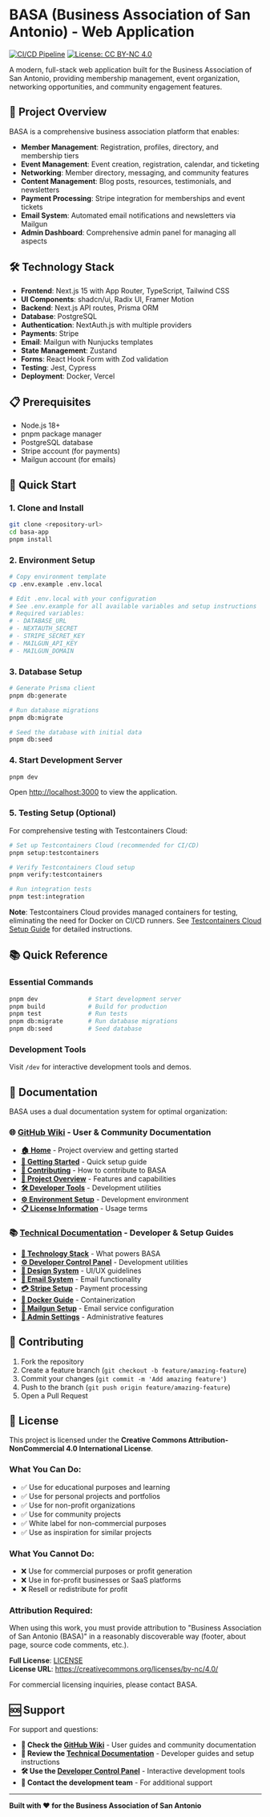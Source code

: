 # BASA (Business Association of San Antonio) - Web Application

[![CI/CD Pipeline](https://github.com/MannyJMusic/basa-app/workflows/CI/CD%20Pipeline/badge.svg)](https://github.com/MannyJMusic/basa-app/actions/workflows/ci-cd.yml)
[![License: CC BY-NC 4.0](https://img.shields.io/badge/License-CC%20BY--NC%204.0-lightgrey.svg)](https://creativecommons.org/licenses/by-nc/4.0/)



A modern, full-stack web application built for the Business Association of San Antonio, providing membership management, event organization, networking opportunities, and community engagement features.

## 🚀 Project Overview

BASA is a comprehensive business association platform that enables:

- **Member Management**: Registration, profiles, directory, and membership tiers
- **Event Management**: Event creation, registration, calendar, and ticketing
- **Networking**: Member directory, messaging, and community features
- **Content Management**: Blog posts, resources, testimonials, and newsletters
- **Payment Processing**: Stripe integration for memberships and event tickets
- **Email System**: Automated email notifications and newsletters via Mailgun
- **Admin Dashboard**: Comprehensive admin panel for managing all aspects

## 🛠️ Technology Stack

- **Frontend**: Next.js 15 with App Router, TypeScript, Tailwind CSS
- **UI Components**: shadcn/ui, Radix UI, Framer Motion
- **Backend**: Next.js API routes, Prisma ORM
- **Database**: PostgreSQL
- **Authentication**: NextAuth.js with multiple providers
- **Payments**: Stripe
- **Email**: Mailgun with Nunjucks templates
- **State Management**: Zustand
- **Forms**: React Hook Form with Zod validation
- **Testing**: Jest, Cypress
- **Deployment**: Docker, Vercel

## 📋 Prerequisites

- Node.js 18+ 
- pnpm package manager
- PostgreSQL database
- Stripe account (for payments)
- Mailgun account (for emails)

## 🚀 Quick Start

### 1. Clone and Install

```bash
git clone <repository-url>
cd basa-app
pnpm install
```

### 2. Environment Setup

```bash
# Copy environment template
cp .env.example .env.local

# Edit .env.local with your configuration
# See .env.example for all available variables and setup instructions
# Required variables:
# - DATABASE_URL
# - NEXTAUTH_SECRET
# - STRIPE_SECRET_KEY
# - MAILGUN_API_KEY
# - MAILGUN_DOMAIN
```

### 3. Database Setup

```bash
# Generate Prisma client
pnpm db:generate

# Run database migrations
pnpm db:migrate

# Seed the database with initial data
pnpm db:seed
```

### 4. Start Development Server

```bash
pnpm dev
```

Open [http://localhost:3000](http://localhost:3000) to view the application.

### 5. Testing Setup (Optional)

For comprehensive testing with Testcontainers Cloud:

```bash
# Set up Testcontainers Cloud (recommended for CI/CD)
pnpm setup:testcontainers

# Verify Testcontainers Cloud setup
pnpm verify:testcontainers

# Run integration tests
pnpm test:integration
```

**Note**: Testcontainers Cloud provides managed containers for testing, eliminating the need for Docker on CI/CD runners. See [Testcontainers Cloud Setup Guide](./docs/TESTCONTAINERS_CLOUD_SETUP.md) for detailed instructions.

## 📚 Quick Reference

### Essential Commands
```bash
pnpm dev              # Start development server
pnpm build            # Build for production
pnpm test             # Run tests
pnpm db:migrate       # Run database migrations
pnpm db:seed          # Seed database
```

### Development Tools
Visit `/dev` for interactive development tools and demos.

## 📖 Documentation

BASA uses a dual documentation system for optimal organization:

### 🌐 [GitHub Wiki](https://github.com/MannyJMusic/basa-app/wiki) - User & Community Documentation
- **[🏠 Home](https://github.com/MannyJMusic/basa-app/wiki/Home)** - Project overview and getting started
- **[🚀 Getting Started](https://github.com/MannyJMusic/basa-app/wiki/Getting-Started)** - Quick setup guide
- **[🤝 Contributing](https://github.com/MannyJMusic/basa-app/wiki/Contributing)** - How to contribute to BASA
- **[👥 Project Overview](https://github.com/MannyJMusic/basa-app/wiki/Project-Overview)** - Features and capabilities
- **[🛠️ Developer Tools](https://github.com/MannyJMusic/basa-app/wiki/Developer-Tools)** - Development utilities
- **[⚙️ Environment Setup](https://github.com/MannyJMusic/basa-app/wiki/Environment-Setup)** - Development environment
- **[📋 License Information](https://github.com/MannyJMusic/basa-app/wiki/License-Information)** - Usage terms

### 📚 [Technical Documentation](./docs/README.md) - Developer & Setup Guides
- **[🚀 Technology Stack](./docs/TECH_STACK.md)** - What powers BASA
- **[⚙️ Developer Control Panel](./docs/DEVELOPER_CONTROL_PANEL.md)** - Development utilities
- **[🎨 Design System](./docs/BASA_DESIGN_SYSTEM.md)** - UI/UX guidelines
- **[📧 Email System](./docs/BASA_EMAIL_SYSTEM.md)** - Email functionality
- **[💳 Stripe Setup](./docs/STRIPE_SETUP.md)** - Payment processing
- **[🐳 Docker Guide](./docs/DOCKER.md)** - Containerization
- **[📧 Mailgun Setup](./docs/MAILGUN_SETUP.md)** - Email service configuration
- **[🔧 Admin Settings](./docs/ADMIN_SETTINGS.md)** - Administrative features

## 🤝 Contributing

1. Fork the repository
2. Create a feature branch (`git checkout -b feature/amazing-feature`)
3. Commit your changes (`git commit -m 'Add amazing feature'`)
4. Push to the branch (`git push origin feature/amazing-feature`)
5. Open a Pull Request

## 📄 License

This project is licensed under the **Creative Commons Attribution-NonCommercial 4.0 International License**.

### What You Can Do:
- ✅ Use for educational purposes and learning
- ✅ Use for personal projects and portfolios  
- ✅ Use for non-profit organizations
- ✅ Use for community projects
- ✅ White label for non-commercial purposes
- ✅ Use as inspiration for similar projects

### What You Cannot Do:
- ❌ Use for commercial purposes or profit generation
- ❌ Use in for-profit businesses or SaaS platforms
- ❌ Resell or redistribute for profit

### Attribution Required:
When using this work, you must provide attribution to "Business Association of San Antonio (BASA)" in a reasonably discoverable way (footer, about page, source code comments, etc.).

**Full License**: [LICENSE](./LICENSE)  
**License URL**: https://creativecommons.org/licenses/by-nc/4.0/

For commercial licensing inquiries, please contact BASA.

## 🆘 Support

For support and questions:
- **📖 Check the [GitHub Wiki](https://github.com/MannyJMusic/basa-app/wiki)** - User guides and community documentation
- **🔧 Review the [Technical Documentation](./docs/README.md)** - Developer guides and setup instructions
- **🛠️ Use the [Developer Control Panel](./docs/DEVELOPER_CONTROL_PANEL.md)** - Interactive development tools
- **📧 Contact the development team** - For additional support

---

**Built with ❤️ for the Business Association of San Antonio**
